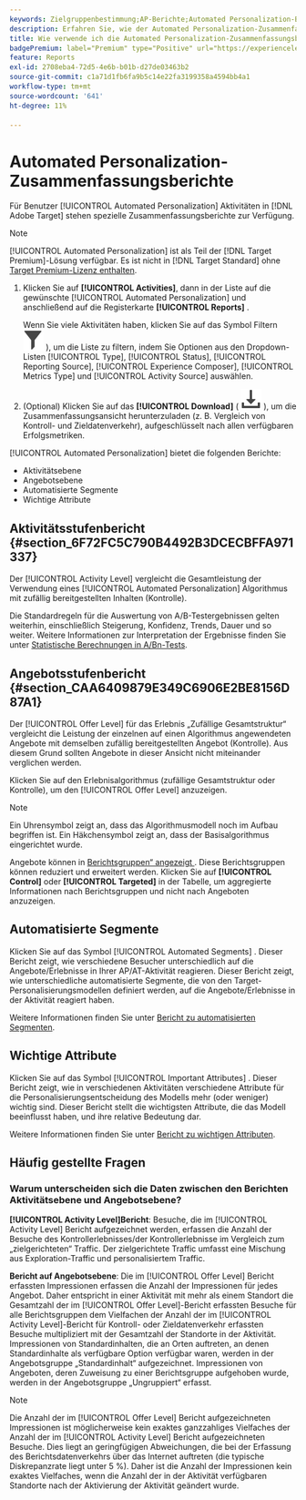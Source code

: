 ```yaml
---
keywords: Zielgruppenbestimmung;AP-Berichte;Automated Personalization-Berichte;Bericht auf Aktivitätsebene;Bericht auf Angebotsebene;Bericht mit Angebotsdetails;FAQ
description: Erfahren Sie, wie der Automated Personalization-Zusammenfassungsbericht in Adobe Target interpretiert wird. Von diesem Bericht aus können Sie zu den Berichten Automatisierte Segmente und Wichtige Attribute wechseln.
title: Wie verwende ich die Automated Personalization-Zusammenfassungsberichte?
badgePremium: label="Premium" type="Positive" url="https://experienceleague.adobe.com/docs/target/using/introduction/intro.html?lang=de#premium newtab=true" tooltip="Hier finden Sie Informationen zum Lieferumfang von Target Premium."
feature: Reports
exl-id: 2708eba4-72d5-4e6b-b01b-d27de03463b2
source-git-commit: c1a71d1fb6fa9b5c14e22fa3199358a4594bb4a1
workflow-type: tm+mt
source-wordcount: '641'
ht-degree: 11%

---
```


# Automated Personalization-Zusammenfassungsberichte

Für Benutzer [!UICONTROL Automated Personalization] Aktivitäten in [!DNL Adobe Target] stehen spezielle Zusammenfassungsberichte zur Verfügung.

>[!NOTE]
>
>[!UICONTROL Automated Personalization] ist als Teil der [!DNL Target Premium]-Lösung verfügbar. Es ist nicht in [!DNL Target Standard] ohne [Target Premium-Lizenz enthalten](/help/main/c-intro/intro.md#premium).

1. Klicken Sie auf **[!UICONTROL Activities]**, dann in der Liste auf die gewünschte [!UICONTROL Automated Personalization] und anschließend auf die Registerkarte **[!UICONTROL Reports]** .

   Wenn Sie viele Aktivitäten haben, klicken Sie auf das Symbol Filtern ![Filtersymbol](/help/main/assets/icons/Filter.svg) ), um die Liste zu filtern, indem Sie Optionen aus den Dropdown-Listen [!UICONTROL Type], [!UICONTROL Status], [!UICONTROL Reporting Source], [!UICONTROL Experience Composer], [!UICONTROL Metrics Type] und [!UICONTROL Activity Source] auswählen.

1. (Optional) Klicken Sie auf das **[!UICONTROL Download]** ( ![Download-Symbol](/help/main/assets/icons/Download.svg) ), um die Zusammenfassungsansicht herunterzuladen (z. B. Vergleich von Kontroll- und Zieldatenverkehr), aufgeschlüsselt nach allen verfügbaren Erfolgsmetriken.

[!UICONTROL Automated Personalization] bietet die folgenden Berichte:

* Aktivitätsebene
* Angebotsebene
* Automatisierte Segmente
* Wichtige Attribute

## Aktivitätsstufenbericht {#section_6F72FC5C790B4492B3DCECBFFA971337}

Der [!UICONTROL Activity Level] vergleicht die Gesamtleistung der Verwendung eines [!UICONTROL Automated Personalization] Algorithmus mit zufällig bereitgestellten Inhalten (Kontrolle).

Die Standardregeln für die Auswertung von A/B-Testergebnissen gelten weiterhin, einschließlich Steigerung, Konfidenz, Trends, Dauer und so weiter. Weitere Informationen zur Interpretation der Ergebnisse finden Sie unter [Statistische Berechnungen in A/Bn-Tests](/help/main/c-reports/statistical-methodology/statistical-calculations.md).

## Angebotsstufenbericht {#section_CAA6409879E349C6906E2BE8156D87A1}

Der [!UICONTROL Offer Level] für das Erlebnis „Zufällige Gesamtstruktur“ vergleicht die Leistung der einzelnen auf einen Algorithmus angewendeten Angebote mit demselben zufällig bereitgestellten Angebot (Kontrolle). Aus diesem Grund sollten Angebote in dieser Ansicht nicht miteinander verglichen werden.

Klicken Sie auf den Erlebnisalgorithmus (zufällige Gesamtstruktur oder Kontrolle), um den [!UICONTROL Offer Level] anzuzeigen.

>[!NOTE]
>
>Ein Uhrensymbol zeigt an, dass das Algorithmusmodell noch im Aufbau begriffen ist. Ein Häkchensymbol zeigt an, dass der Basisalgorithmus eingerichtet wurde.

Angebote können in [Berichtsgruppen“ angezeigt ](/help/main/c-activities/t-automated-personalization/offer-reporting-groups-in-automated-personalization.md). Diese Berichtsgruppen können reduziert und erweitert werden. Klicken Sie auf **[!UICONTROL Control]** oder **[!UICONTROL Targeted]** in der Tabelle, um aggregierte Informationen nach Berichtsgruppen und nicht nach Angeboten anzuzeigen.

## Automatisierte Segmente

Klicken Sie auf das Symbol [!UICONTROL Automated Segments] . Dieser Bericht zeigt, wie verschiedene Besucher unterschiedlich auf die Angebote/Erlebnisse in Ihrer AP/AT-Aktivität reagieren. Dieser Bericht zeigt, wie unterschiedliche automatisierte Segmente, die von den Target-Personalisierungsmodellen definiert werden, auf die Angebote/Erlebnisse in der Aktivität reagiert haben.

Weitere Informationen finden Sie unter [Bericht zu automatisierten Segmenten](/help/main/c-reports/c-personalization-insights-reports/automated-segments-report.md).

## Wichtige Attribute

Klicken Sie auf das Symbol [!UICONTROL Important Attributes] . Dieser Bericht zeigt, wie in verschiedenen Aktivitäten verschiedene Attribute für die Personalisierungsentscheidung des Modells mehr (oder weniger) wichtig sind. Dieser Bericht stellt die wichtigsten Attribute, die das Modell beeinflusst haben, und ihre relative Bedeutung dar.

Weitere Informationen finden Sie unter [Bericht zu wichtigen Attributen](/help/main/c-reports/c-personalization-insights-reports/important-attributes-report.md).

## Häufig gestellte Fragen  

### Warum unterscheiden sich die Daten zwischen den Berichten Aktivitätsebene und Angebotsebene?

**[!UICONTROL Activity Level]Bericht**: Besuche, die im [!UICONTROL Activity Level] Bericht aufgezeichnet werden, erfassen die Anzahl der Besuche des Kontrollerlebnisses/der Kontrollerlebnisse im Vergleich zum „zielgerichteten“ Traffic. Der zielgerichtete Traffic umfasst eine Mischung aus Exploration-Traffic und personalisiertem Traffic.

**Bericht auf Angebotsebene**: Die im [!UICONTROL Offer Level] Bericht erfassten Impressionen erfassen die Anzahl der Impressionen für jedes Angebot. Daher entspricht in einer Aktivität mit mehr als einem Standort die Gesamtzahl der im [!UICONTROL Offer Level]-Bericht erfassten Besuche für alle Berichtsgruppen dem Vielfachen der Anzahl der im [!UICONTROL Activity Level]-Bericht für Kontroll- oder Zieldatenverkehr erfassten Besuche multipliziert mit der Gesamtzahl der Standorte in der Aktivität. Impressionen von Standardinhalten, die an Orten auftreten, an denen Standardinhalte als verfügbare Option verfügbar waren, werden in der Angebotsgruppe „Standardinhalt“ aufgezeichnet. Impressionen von Angeboten, deren Zuweisung zu einer Berichtsgruppe aufgehoben wurde, werden in der Angebotsgruppe „Ungruppiert“ erfasst.

>[!NOTE]
>
>Die Anzahl der im [!UICONTROL Offer Level] Bericht aufgezeichneten Impressionen ist möglicherweise kein exaktes ganzzahliges Vielfaches der Anzahl der im [!UICONTROL Activity Level] Bericht aufgezeichneten Besuche. Dies liegt an geringfügigen Abweichungen, die bei der Erfassung des Berichtsdatenverkehrs über das Internet auftreten (die typische Diskrepanzrate liegt unter 5 %). Daher ist die Anzahl der Impressionen kein exaktes Vielfaches, wenn die Anzahl der in der Aktivität verfügbaren Standorte nach der Aktivierung der Aktivität geändert wurde.
